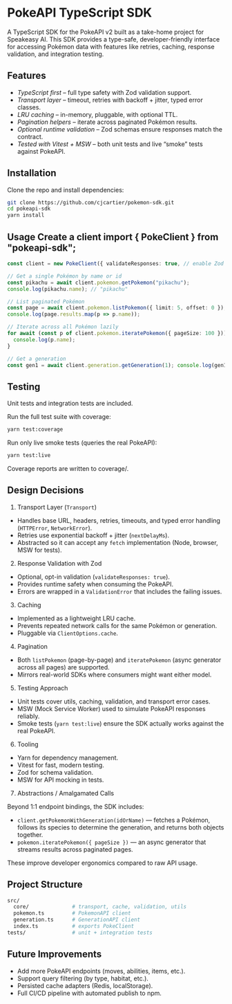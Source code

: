 # PokeAPI TypeScript SDK

A TypeScript SDK for the PokeAPI v2 built as a take-home project for Speakeasy AI. This SDK provides a type-safe,
developer-friendly interface for accessing Pokémon data with features like retries, caching, response validation, and
integration testing.

## Features

- _TypeScript first_ – full type safety with Zod validation support.
- _Transport layer_ – timeout, retries with backoff + jitter, typed error classes.
- _LRU caching_ – in-memory, pluggable, with optional TTL.
- _Pagination helpers_ – iterate across paginated Pokémon results.
- _Optional runtime validation_ – Zod schemas ensure responses match the contract.
- _Tested with Vitest + MSW_ – both unit tests and live “smoke” tests against PokeAPI.

## Installation

Clone the repo and install dependencies:

```bash
git clone https://github.com/cjcartier/pokemon-sdk.git
cd pokeapi-sdk
yarn install
```

## Usage Create a client import { PokeClient } from "pokeapi-sdk";

```ts
const client = new PokeClient({ validateResponses: true, // enable Zod validation });

// Get a single Pokémon by name or id
const pikachu = await client.pokemon.getPokemon("pikachu");
console.log(pikachu.name); // "pikachu"

// List paginated Pokémon
const page = await client.pokemon.listPokemon({ limit: 5, offset: 0 });
console.log(page.results.map(p => p.name));

// Iterate across all Pokémon lazily
for await (const p of client.pokemon.iteratePokemon({ pageSize: 100 })) {
  console.log(p.name);
}

// Get a generation
const gen1 = await client.generation.getGeneration(1); console.log(gen1.name);
```

## Testing

Unit tests and integration tests are included.

Run the full test suite with coverage:

```bash
yarn test:coverage
```

Run only live smoke tests (queries the real PokeAPI):

```bash
yarn test:live
```

Coverage reports are written to coverage/.

## Design Decisions

1. Transport Layer (`Transport`)

- Handles base URL, headers, retries, timeouts, and typed error handling (`HTTPError`, `NetworkError`).
- Retries use exponential backoff + jitter (`nextDelayMs`).
- Abstracted so it can accept any `fetch` implementation (Node, browser, MSW for tests).

2. Response Validation with Zod

- Optional, opt-in validation (`validateResponses: true`).
- Provides runtime safety when consuming the PokeAPI.
- Errors are wrapped in a `ValidationError` that includes the failing issues.

3. Caching

- Implemented as a lightweight LRU cache.
- Prevents repeated network calls for the same Pokémon or generation.
- Pluggable via `ClientOptions.cache`.

4. Pagination

- Both `listPokemon` (page-by-page) and `iteratePokemon` (async generator across all pages) are supported.
- Mirrors real-world SDKs where consumers might want either model.

5. Testing Approach

- Unit tests cover utils, caching, validation, and transport error cases.
- MSW (Mock Service Worker) used to simulate PokeAPI responses reliably.
- Smoke tests (`yarn test:live`) ensure the SDK actually works against the real PokeAPI.

6. Tooling

- Yarn for dependency management.
- Vitest for fast, modern testing.
- Zod for schema validation.
- MSW for API mocking in tests.

7. Abstractions / Amalgamated Calls

Beyond 1:1 endpoint bindings, the SDK includes:

- `client.getPokemonWithGeneration(idOrName)` — fetches a Pokémon, follows its species to determine the generation, and
  returns both objects together.
- `pokemon.iteratePokemon({ pageSize })` — an async generator that streams results across paginated pages.

These improve developer ergonomics compared to raw API usage.

## Project Structure

```bash
src/
  core/              # transport, cache, validation, utils
  pokemon.ts         # PokemonAPI client
  generation.ts      # GenerationAPI client
  index.ts           # exports PokeClient
tests/               # unit + integration tests
```

## Future Improvements

- Add more PokeAPI endpoints (moves, abilities, items, etc.).
- Support query filtering (by type, habitat, etc.).
- Persisted cache adapters (Redis, localStorage).
- Full CI/CD pipeline with automated publish to npm.
